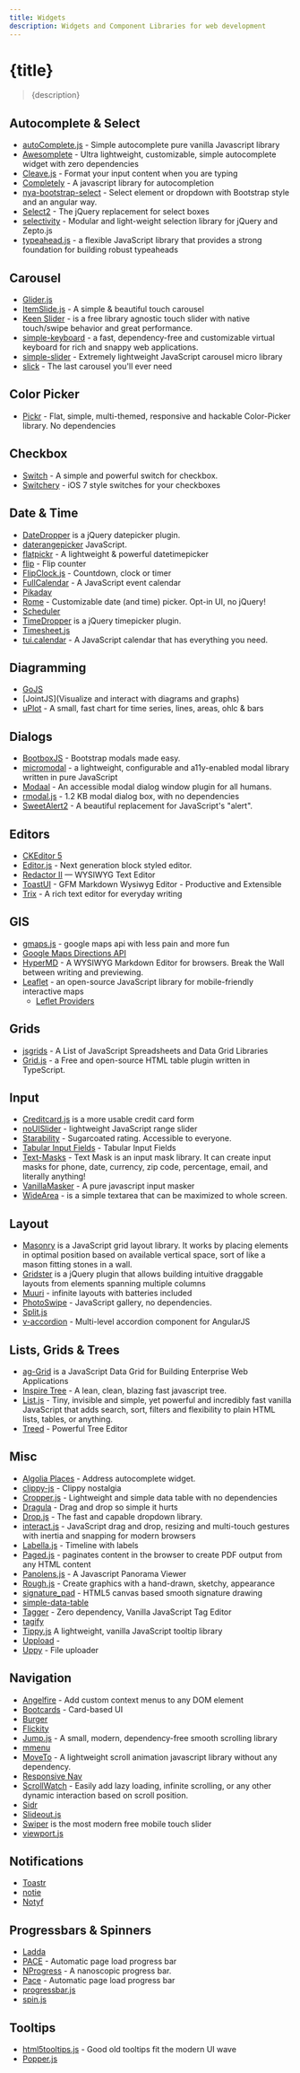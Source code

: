 ```yaml
---
title: Widgets
description: Widgets and Component Libraries for web development
---
```


# {title}

> {description}

## Autocomplete & Select

- [autoComplete.js](https://tarekraafat.github.io/autoComplete.js/#/) - Simple autocomplete pure vanilla Javascript library
- [Awesomplete](http://leaverou.github.io/awesomplete/) - Ultra lightweight, customizable, simple autocomplete widget with zero dependencies
- [Cleave.js](http://nosir.github.io/cleave.js/) - Format your input content when you are typing
- [Completely](http://complete-ly.appspot.com/) - A javascript library for autocompletion
- [nya-bootstrap-select](http://nya.io/nya-bootstrap-select/#!/) - Select element or dropdown with Bootstrap style and an angular way.
- [Select2](https://select2.github.io/) - The jQuery replacement for select boxes
- [selectivity](http://arendjr.github.io/selectivity/) - Modular and light-weight selection library for jQuery and Zepto.js
- [typeahead.js](http://twitter.github.io/typeahead.js/) - a flexible JavaScript library that provides a strong foundation for building robust typeaheads

## Carousel

- [Glider.js](https://nickpiscitelli.github.io/Glider.js/)
- [ItemSlide.js](http://itemslide.github.io/) - A simple & beautiful touch carousel
- [Keen Slider](https://keen-slider.io/) - is a free library agnostic touch slider with native touch/swipe behavior and great performance.
- [simple-keyboard](https://virtual-keyboard.js.org/) - a fast, dependency-free and customizable virtual keyboard for rich and snappy web applications.
- [simple-slider](http://ruyadorno.github.io/simple-slider/) - Extremely lightweight JavaScript carousel micro library
- [slick](http://kenwheeler.github.io/slick/) - The last carousel you'll ever need

## Color Picker

- [Pickr](https://simonwep.github.io/pickr/) - Flat, simple, multi-themed, responsive and hackable Color-Picker library. No dependencies

## Checkbox

- [Switch](https://weatherstar.me/Switch/) - A simple and powerful switch for checkbox.
- [Switchery](http://abpetkov.github.io/switchery/) - iOS 7 style switches for your checkboxes

## Date & Time

- [DateDropper](http://felicegattuso.com/projects/datedropper/) is a jQuery datepicker plugin.
- [daterangepicker](https://sensortower.github.io/daterangepicker/)
  JavaScript.
- [flatpickr](https://chmln.github.io/flatpickr/) - A lightweight & powerful datetimepicker
- [flip](https://pqina.nl/flip/) - Flip counter
- [FlipClock.js](http://flipclockjs.com/) - Countdown, clock or timer
- [FullCalendar](https://fullcalendar.io/) - A JavaScript event calendar
- [Pikaday](https://github.com/dbushell/Pikaday)
- [Rome](http://bevacqua.github.io/rome/) - Customizable date (and time) picker. Opt-in UI, no jQuery!
- [Scheduler](http://docs.dhtmlx.com/scheduler/)
- [TimeDropper](http://felicegattuso.com/projects/timedropper/) is a jQuery timepicker plugin.
- [Timesheet.js](https://sbstjn.github.io/timesheet.js/)
- [tui.calendar](http://ui.toast.com/tui-calendar/) - A JavaScript calendar that has everything you need.

## Diagramming

- [GoJS](https://gojs.net/latest/index.html)
- [JointJS](Visualize and interact with diagrams and graphs)
- [uPlot](https://github.com/leeoniya/uPlot) - A small, fast chart for time series, lines, areas, ohlc & bars

## Dialogs

- [BootboxJS](http://bootboxjs.com/) - Bootstrap modals made easy.
- [micromodal](https://micromodal.now.sh/) - a lightweight, configurable and a11y-enabled modal library written in pure JavaScript
- [Modaal](http://www.humaan.com/modaal/) - An accessible modal dialog window plugin for all humans.
- [rmodal.js](https://rmodal.js.org/) - 1.2 KB modal dialog box, with no dependencies
- [SweetAlert2](https://limonte.github.io/sweetalert2/) - A beautiful replacement for JavaScript's "alert".

## Editors

- [CKEditor 5](https://github.com/ckeditor/ckeditor5)
- [Editor.js](https://editorjs.io/) - Next generation block styled editor.
- [Redactor II](https://imperavi.com/redactor/) — WYSIWYG Text Editor
- [ToastUI](https://ui.toast.com/tui-editor/) - GFM Markdown Wysiwyg Editor - Productive
  and Extensible
- [Trix](https://trix-editor.org/) - A rich text editor for everyday writing

## GIS

- [gmaps.js](https://hpneo.github.io/gmaps/) - google maps api with less pain and more fun
- [Google Maps Directions API](https://developers.google.com/maps/documentation/javascript/directions)
- [HyperMD](https://github.com/laobubu/HyperMD) - A WYSIWYG Markdown Editor for browsers. Break the Wall between writing and previewing.
- [Leaflet](http://leafletjs.com/) - an open-source JavaScript library for mobile-friendly interactive maps
  - [Leflet Providers](https://leaflet-extras.github.io/leaflet-providers/preview/)

## Grids

- [jsgrids](https://jsgrids.io/) - A List of JavaScript Spreadsheets and Data Grid Libraries
- [Grid.js](https://gridjs.io/) - a Free and open-source HTML table plugin written in TypeScript.

## Input

- [Creditcard.js](https://creditcardjs.com/) is a more usable credit card form
- [noUISlider](http://refreshless.com/nouislider/) - lightweight JavaScript range slider
- [Starability](http://lunarlogic.github.io/starability/) - Sugarcoated rating. Accessible to everyone.
- [Tabular Input Fields](http://ncrafts.github.io/tabular-input/) - Tabular Input Fields
- [Text-Masks](https://github.com/text-mask/text-mask#readme) - Text Mask is an input mask library. It can create input masks for phone, date, currency, zip code, percentage, email, and literally anything!
- [VanillaMasker](http://bankfacil.github.io/vanilla-masker/) - A pure javascript input masker
- [WideArea](http://usablica.github.io/widearea/) - is a simple textarea that can be maximized to whole screen.

## Layout

- [Masonry](http://masonry.desandro.com/) is a JavaScript grid layout library. It works by placing elements in optimal position based on available vertical space, sort of like a mason fitting stones in a wall.
- [Gridster](http://gridster.net/) is a jQuery plugin that allows building intuitive draggable layouts from elements spanning multiple columns
- [Muuri](https://muuri.dev/) - infinite layouts with batteries included
- [PhotoSwipe](http://photoswipe.com/) - JavaScript gallery, no dependencies.
- [Split.js](http://nathancahill.github.io/Split.js/)
- [v-accordion](https://github.com/LukaszWatroba/v-accordion) - Multi-level accordion component for AngularJS

## Lists, Grids & Trees

- [ag-Grid](https://www.ag-grid.com/) is a JavaScript Data Grid for Building Enterprise Web Applications
- [Inspire Tree](http://www.inspire-tree.com/) - A lean, clean, blazing fast javascript tree.
- [List.js](http://www.listjs.com/) - Tiny, invisible and simple, yet powerful and incredibly fast vanilla JavaScript that adds search, sort, filters and flexibility to plain HTML lists, tables, or anything.
- [Treed](http://jaredforsyth.com/treed/) - Powerful Tree Editor

## Misc

- [Algolia Places](https://community.algolia.com/places/) - Address autocomplete widget.
- [clippy-js](https://www.smore.com/clippy-js) - Clippy nostalgia
- [Cropper.js](https://fengyuanchen.github.io/cropperjs/) - Lightweight and simple data table with no dependencies
- [Dragula](http://bevacqua.github.io/dragula/) - Drag and drop so simple it hurts
- [Drop.js](http://github.hubspot.com/drop/docs/welcome/) - The fast and capable dropdown library.
- [interact.js](http://interactjs.io/) - JavaScript drag and drop, resizing and multi-touch gestures with inertia and snapping for modern browsers
- [Labella.js](http://twitter.github.io/labella.js/) - Timeline with labels
- [Paged.js](https://www.pagedjs.org/) - paginates content in the browser to create PDF output from any HTML content
- [Panolens.js](https://pchen66.github.io/Panolens/) - A Javascript Panorama Viewer
- [Rough.js](https://roughjs.com/) - Create graphics with a hand-drawn, sketchy, appearance
- [signature_pad](https://github.com/szimek/signature_pad) - HTML5 canvas based smooth signature drawing
- [simple-data-table](https://github.com/piecioshka/simple-data-table)
- [Tagger](https://github.com/jcubic/tagger) - Zero dependency, Vanilla JavaScript Tag Editor
- [tagify](https://yaireo.github.io/tagify/)
- [Tippy.js](https://atomiks.github.io/tippyjs/) A lightweight, vanilla JavaScript tooltip library
- [Uppload](https://uppload.js.org/) -
- [Uppy](http://uppy.io/) - File uploader

## Navigation

- [Angelfire](https://github.com/rish-16/Angelfire) - Add custom context menus to any DOM element
- [Bootcards](http://bootcards.org/) - Card-based UI
- [Burger](https://github.com/mblode/burger)
- [Flickity](http://flickity.metafizzy.co/)
- [Jump.js](http://callmecavs.com/jump.js/) - A small, modern, dependency-free smooth scrolling library
- [mmenu](http://mmenu.frebsite.nl/)
- [MoveTo](https://hsnaydd.github.io/moveTo/demo/) - A lightweight scroll animation javascript library without any dependency.
- [Responsive Nav](http://responsive-nav.com/)
- [ScrollWatch](https://edull24.github.io/ScrollWatch/) - Easily add lazy loading, infinite scrolling, or any other dynamic interaction based on scroll position.
- [Sidr](https://www.berriart.com/sidr/)
- [Slideout.js](http://mango.github.io/slideout/)
- [Swiper](https://swiperjs.com/) is the most modern free mobile touch slider
- [viewport.js](http://asvd.github.io/viewport/)

## Notifications

- [Toastr](http://codeseven.github.io/toastr/)
- [notie](https://jaredreich.com/projects/notie/)
- [Notyf](https://carlosroso.com/notyf/)

## Progressbars & Spinners

- [Ladda](http://lab.hakim.se/ladda/)
- [PACE](http://github.hubspot.com/pace/docs/welcome/) - Automatic page load progress bar
- [NProgress](http://ricostacruz.com/nprogress/) - A nanoscopic progress bar.
- [Pace](https://github.hubspot.com/pace/docs/welcome/) - Automatic page load progress bar
- [progressbar.js](https://kimmobrunfeldt.github.io/progressbar.js/)
- [spin.js](http://spin.js.org/)

## Tooltips

- [html5tooltips.js](http://ytiurin.github.io/html5tooltipsjs/) - Good old tooltips fit the modern UI wave
- [Popper.js](https://popper.js.org/)
